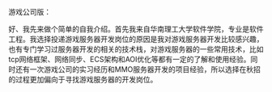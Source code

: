 游戏公司版：

好、我先来做个简单的自我介绍。首先我来自华南理工大学软件学院，专业是软件工程。我选择投递游戏服务器开发岗位的原因是我对游戏服务器开发比较感兴趣，也有专门学习过服务器开发的相关的技术栈，对游戏服务器的一些常用技术，比如tcp网络框架、网络同步、ECS架构和AOI优化等都有一定的了解和使用经验。同时还有一次游戏公司的实习经历和MMO服务器开发的项目经验，所以选择在秋招的过程更加偏向于寻找游戏服务器的开发岗位。